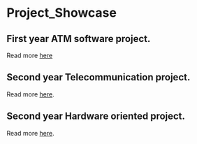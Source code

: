 # Project_Showcase

## First year ATM software project.
Read more [here](Posters/Group15_Projectposter.pdf) 

## Second year Telecommunication project.
Read more [here](Posters/telecomproject.pdf).

## Second year Hardware oriented project.
Read more [here](Posters/Battery_poster__V2.pdf).
